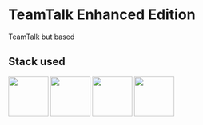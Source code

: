 # TeamTalk Enhanced Edition
TeamTalk but based

## Stack used
<img src="https://cdn.jsdelivr.net/gh/devicons/devicon@latest/icons/kotlin/kotlin-original.svg" height=80/> <img src="https://cdn.jsdelivr.net/gh/devicons/devicon@latest/icons/spring/spring-original.svg" height=80/> <img src="https://cdn.jsdelivr.net/gh/devicons/devicon@latest/icons/postgresql/postgresql-original.svg" height=80/> <img src="https://cdn.jsdelivr.net/gh/devicons/devicon@latest/icons/docker/docker-original-wordmark.svg" height=80 />

